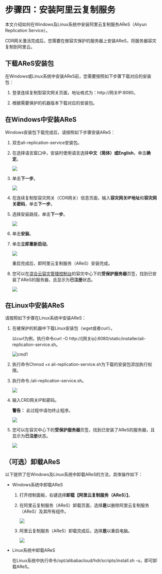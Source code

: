 # 步骤四：安装阿里云复制服务

本文介绍如何在Windows及Linux系统中安装阿里云复制服务AReS（Aliyun Replication Service）。

CDR网关激活完成后，您需要在做容灾保护的服务器上安装AReS，将服务器容灾复制到阿里云。

## 下载AReS安装包

在Windows或Linux系统中安装AReS前，您需要按照如下步骤下载对应的安装包：

1.  登录连续复制型容灾网关页面，地址格式为：http://网关IP:8080。

2.  根据需要保护的机器版本下载对应的安装包。


## 在Windows中安装AReS

Windows安装包下载完成后，请按照如下步骤安装AReS：

1.  双击ali-replication-service安装包。

2.  在选择语言窗口中，安装时使用语言选择**中文（简体）**或**English**，单击**确定**。

    ![](https://static-aliyun-doc.oss-accelerate.aliyuncs.com/assets/img/zh-CN/3608812951/p33670.png)

3.  单击**下一步**。

    ![](https://static-aliyun-doc.oss-accelerate.aliyuncs.com/assets/img/zh-CN/3608812951/p33672.png)

4.  在连续复制型容灾网关（CDR网关）信息页面，输入**容灾网关IP地址**和**容灾网关密码**，单击**下一步**。

5.  选择安装路径，单击**下一步**。

    ![](https://static-aliyun-doc.oss-accelerate.aliyuncs.com/assets/img/zh-CN/3608812951/p33676.jpg)

6.  单击**安装**。

7.  单击**立即重新启动**。

    ![](https://static-aliyun-doc.oss-accelerate.aliyuncs.com/assets/img/zh-CN/3608812951/p33678.jpg)

    重启完成后，即阿里云复制服务（AReS）安装完成。

8.  您可以在[混合云容灾管理控制台](https://hdr.console.aliyun.com)的容灾中心下的**受保护服务器**页签，找到已安装了AReS的服务器，且显示为**已注册**状态。

    ![](https://static-aliyun-doc.oss-accelerate.aliyuncs.com/assets/img/zh-CN/3608812951/p33683.jpg)


## 在Linux中安装AReS

请按照如下步骤在Linux系统中安装AReS：

1.  在被保护的机器中下载Linux安装包（wget或者curl）。

    以curl为例，执行命令curl -O http://\[网关ip\]:8080/static/installer/ali-replication-service.sh。

    ![cmd1](https://static-aliyun-doc.oss-accelerate.aliyuncs.com/assets/img/zh-CN/4608812951/p127050.jpg)

2.  执行命令Chmod +x ali-replication-service.sh为下载的安装包添加执行权限。

3.  执行命令./ali-replication-service.sh。

    ![](https://static-aliyun-doc.oss-accelerate.aliyuncs.com/assets/img/zh-CN/4608812951/p47202.tif)

4.  输入CRD网关IP和密码。

    **警告：** 此过程中请勿终止程序。

    ![](https://static-aliyun-doc.oss-accelerate.aliyuncs.com/assets/img/zh-CN/4608812951/p47207.jpg)

5.  您可以在容灾中心下的**受保护服务器**页签，找到已安装了AReS的服务器，且显示为**已注册**状态。

    ![](https://static-aliyun-doc.oss-accelerate.aliyuncs.com/assets/img/zh-CN/4608812951/p47209.jpg)


## （可选）卸载AReS

以下提供了在Windows及Linux系统中卸载AReS的方法，具体操作如下：

-   Windows系统中卸载AReS
    1.  打开控制面板，右键选择**卸载【阿里云复制服务（AReS）】**。
    2.  在阿里云复制服务（AReS）卸载页面，选择**是**以删除阿里云复制服务（AReS）及其所有组件。

        ![](https://static-aliyun-doc.oss-accelerate.aliyuncs.com/assets/img/zh-CN/4608812951/p57684.png)

    3.  阿里云复制服务（AReS）卸载完成后，选择**是**以重启电脑。

        ![](https://static-aliyun-doc.oss-accelerate.aliyuncs.com/assets/img/zh-CN/4608812951/p57686.png)

-   Linux系统中卸载AReS

    在Linux系统中执行命令/opt/alibabacloud/hdr/scripts/install.sh -u，即可卸载AReS。


